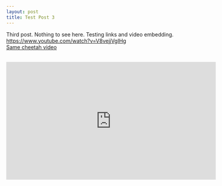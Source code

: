 ```yaml
---
layout: post
title: Test Post 3
---
```


Third post. Nothing to see here. Testing links and video embedding. <br>
https://www.youtube.com/watch?v=V8vejjVgIHg <br>
<a href = "https://www.youtube.com/watch?v=V8vejjVgIHg">Same cheetah video</a> <br>
<br>
<iframe width="560" height="315" src="https://www.youtube.com/embed/V8vejjVgIHg" frameborder="0" allowfullscreen></iframe>
